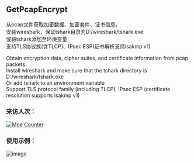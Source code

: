 ## GetPcapEncrypt
从pcap文件获取加密数据、加密套件、证书信息。  
安装wireshark，保证tshark目录为D:/wireshark/tshark.exe  
或将tshark添加至环境变量  
支持TLS协议族(含TLCP)、IPsec ESP(证书解析支持isakmp v1)

Obtain encryption data, cipher suites, and certificate information from pcap packets.  
Install wireshark and make sure that the tshark directory is D:/wireshark/tshark.exe  
Or add tshark to an environment variable    
Support TLS protocol family (including TLCP), IPsec ESP (certificate resolution supports isakmp v1)

### 来访人次：
[![Moe Counter](https://count.getloli.com/@GetPcapEncrypt?name=GetPcapEncrypt&theme=moebooru&padding=7&offset=0&align=top&scale=1&pixelated=1&darkmode=auto)](https://github.com/Draina233)
  
### 使用示例： 
![image](https://github.com/user-attachments/assets/f3074c17-0c4f-46c8-9497-eba355ba0e25)
